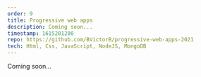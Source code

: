```yaml
---
order: 9
title: Progressive web apps
description: Coming soon...
timestamp: 1615201200
repo: https://github.com/BVictorB/progressive-web-apps-2021
tech: Html, Css, JavaScript, NodeJS, MongoDB
---
```


Coming soon...
